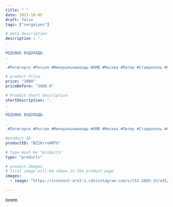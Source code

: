 ```yaml
---
title: " "
date: 2017-10-05
draft: false
tags: ["sergeiyes"]

# meta description
description : ".
.
.
МЕДОВЫЕ ВОДОПАДЫ.
.
.
.#Пятигорск #Россия #Минеральныеводы #КМВ #Москва #Питер #Ставрополь #Сочи #Симферополь #Севастополь #СКФО #УФО #Анапа #Краснодар #Е"

# product Price
price: "3000"
priceBefore: "3600.0"

# Product Short Description
shortDescription: ".
.
.
МЕДОВЫЕ ВОДОПАДЫ.
.
.
.#Пятигорск #Россия #Минеральныеводы #КМВ #Москва #Питер #Ставрополь #Сочи #Симферополь #Севастополь #СКФО #УФО #Анапа #Краснодар #Екатеринбург #Челябинск #работа #Ессентуки #Железноводск #Кисловодск #бизнес #Ростовнадону #Владикавказ #Нижнийновгород #bizonnl #nl_int #biznes #бизнесидея  #Волгоград #churslabs"

#product ID
productID: "BZ2krrnHM7b"

# type must be "products"
type: "products"

# product Images
# first image will be shown in the product page
images:
  - image: "https://scontent-arn2-1.cdninstagram.com/v/t51.2885-15/e35/25016150_157032061599431_4956334329065111552_n.jpg?se=7&tp=1&_nc_ht=scontent-arn2-1.cdninstagram.com&_nc_cat=111&_nc_ohc=xTOxHkU-zWkAX-KqR7t&ccb=7-4&oh=833ceefdd282d9b5329aa32615c790ee&oe=6082EC27&_nc_sid=86f79a&ig_cache_key=MTYxODY0MjQ0NzUyNTI2OTIxMQ%3D%3D.2-ccb7-4"

---
```

lorem
